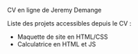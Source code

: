 CV en ligne de Jeremy Demange 

Liste des projets accessibles depuis le CV :

  - Maquette de site en HTML/CSS
  - Calculatrice en HTML et JS
